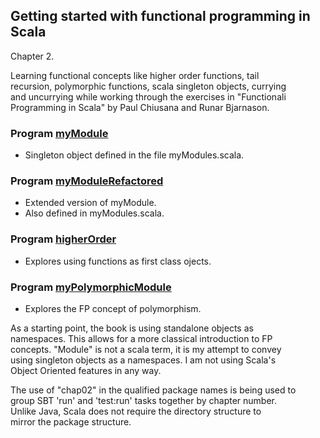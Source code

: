 ## Getting started with functional programming in Scala

Chapter 2.

Learning functional concepts like higher order functions, tail<br>
recursion, polymorphic functions, scala singleton objects, currying<br>
and uncurrying while working through the exercises in "Functionali<br>
Programming in Scala" by Paul Chiusana and Runar Bjarnason.

### Program [myModule](https://github.com/grscheller/scheller-linux-archive/blob/master/fpinscala/src/main/scala/fpinscala/gettingstarted/myModules.scala#L12-L40)
* Singleton object defined in the file myModules.scala.

### Program [myModuleRefactored](https://github.com/grscheller/scheller-linux-archive/blob/master/fpinscala/src/main/scala/fpinscala/gettingstarted/myModules.scala#L45-L74)
* Extended version of myModule.
* Also defined in myModules.scala.

### Program [higherOrder](https://github.com/grscheller/scheller-linux-archive/blob/master/fpinscala/src/main/scala/fpinscala/gettingstarted/higherOrder.scala#L7-L44)
* Explores using functions as first class ojects.

### Program [myPolymorphicModule](https://github.com/grscheller/scheller-linux-archive/blob/master/fpinscala/src/main/scala/fpinscala/gettingstarted/myPolymorphicModule.scala#L6-L90)
* Explores the FP concept of polymorphism.

As a starting point, the book is using standalone objects as<br>
namespaces.  This allows for a more classical introduction to FP<br>
concepts.  "Module" is not a scala term, it is my attempt to convey<br>
using singleton objects as a namespaces.  I am not using Scala's<br>
Object Oriented features in any way.

The use of "chap02" in the qualified package names is being used to<br>
group SBT 'run' and 'test:run' tasks together by chapter number.<br>
Unlike Java, Scala does not require the directory structure to<br>
mirror the package structure.
